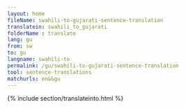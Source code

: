 ```yaml
---
layout: home
fileName: swahili-to-gujarati-sentence-translation
translatein: swahili_to_gujarati
folderName : translate
lang: gu
from: sw
to: gu
langname: swahili-to
permalink: /gu/swahili-to-gujarati-sentence-translation
tool: sentence-translations
matchurls: en&&gu
---
```

{% include section/translateinto.html %}
